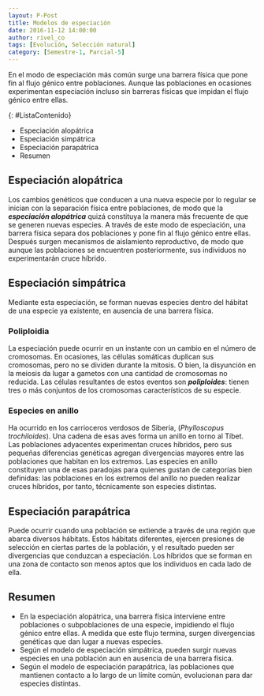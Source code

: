 ```yaml
---
layout: P-Post
title: Modelos de especiación
date: 2016-11-12 14:00:00
author: rivel_co
tags: [Evolución, Selección natural]
category: [Semestre-1, Parcial-5]
---
```


En el modo de especiación más común surge una barrera física que pone fin al flujo génico entre poblaciones. Aunque las poblaciones en ocasiones experimentan especiación incluso sin barreras físicas que impidan el flujo génico entre ellas.

{: #ListaContenido}
- Especiación alopátrica
- Especiación simpátrica
- Especiación parapátrica
- Resumen

## Especiación alopátrica

Los cambios genéticos que conducen a una nueva especie por lo regular se inician con la separación física entre poblaciones, de modo que la ***especiación alopátrica*** quizá constituya la manera más frecuente de que se generen nuevas especies. A través de este modo de especiación, una barrera física separa dos poblaciones y pone fin al flujo génico entre ellas. Después surgen mecanismos de aislamiento reproductivo, de modo que aunque las poblaciones se encuentren posteriormente, sus individuos no experimentarán cruce híbrido.

## Especiación simpátrica

Mediante esta especiación, se forman nuevas especies dentro del hábitat de una especie ya existente, en ausencia de una barrera física.

### Poliploidia

La especiación puede ocurrir en un instante con un cambio en el número de cromosomas. En ocasiones, las células somáticas duplican sus cromosomas, pero no se dividen durante la mitosis. O bien, la disyunción en la meiosis da lugar a gametos con una cantidad de cromosomas no reducida. Las células resultantes de estos eventos son ***poliploides***: tienen tres o más conjuntos de los cromosomas característicos de su especie.

### Especies en anillo

Ha ocurrido en los carrioceros verdosos de Siberia, (*Phylloscopus trochiloides*). Una cadena de esas aves forma un anillo en torno al Tíbet. Las poblaciones adyacentes experimentan cruces híbridos, pero sus pequeñas diferencias genéticas agregan divergencias mayores entre las poblaciones que habitan en los extremos. Las especies en anillo constituyen una de esas paradojas para quienes gustan de categorías bien definidas: las poblaciones en los extremos del anillo no pueden realizar cruces híbridos, por tanto, técnicamente son especies distintas.

## Especiación parapátrica

Puede ocurrir cuando una población se extiende a través de una región que abarca diversos hábitats. Estos hábitats diferentes, ejercen presiones de selección en ciertas partes de la población, y el resultado pueden ser divergencias que conduzcan a especiación. Los híbridos que se forman en una zona de contacto son menos aptos que los individuos en cada lado de ella.

## Resumen

- En la especiación alopátrica, una barrera física interviene entre poblaciones o subpoblaciones de una especie, impidiendo el flujo génico entre ellas. A medida que este flujo termina, surgen divergencias genéticas que dan lugar a nuevas especies.
- Según el modelo de especiación simpátrica, pueden surgir nuevas especies en una población aun en ausencia de una barrera física.
- Según el modelo de especiación parapátrica, las poblaciones que mantienen contacto a lo largo de un límite común, evolucionan para dar especies distintas.
